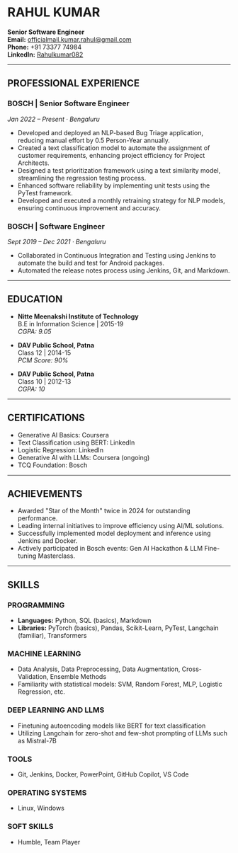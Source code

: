 # RAHUL KUMAR  
**Senior Software Engineer**  
**Email:** officialmail.kumar.rahul@gmail.com  
**Phone:** +91 73377 74984  
**LinkedIn:** [Rahulkumar082](#)

---

## PROFESSIONAL EXPERIENCE

### BOSCH | Senior Software Engineer  
*Jan 2022 – Present · Bengaluru*  
- Developed and deployed an NLP-based Bug Triage application, reducing manual effort by 0.5 Person-Year annually.
- Created a text classification model to automate the assignment of customer requirements, enhancing project efficiency for Project Architects.
- Designed a test prioritization framework using a text similarity model, streamlining the regression testing process.
- Enhanced software reliability by implementing unit tests using the PyTest framework.
- Developed and executed a monthly retraining strategy for NLP models, ensuring continuous improvement and accuracy.

### BOSCH | Software Engineer  
*Sept 2019 – Dec 2021 · Bengaluru*  
- Collaborated in Continuous Integration and Testing using Jenkins to automate the build and test for Android packages.
- Automated the release notes process using Jenkins, Git, and Markdown.

---

## EDUCATION

- **Nitte Meenakshi Institute of Technology**  
  B.E in Information Science | 2015-19  
  *CGPA: 9.05*

- **DAV Public School, Patna**  
  Class 12 | 2014-15  
  *PCM Score: 90%*

- **DAV Public School, Patna**  
  Class 10 | 2012-13  
  *CGPA: 10*

---

## CERTIFICATIONS

- Generative AI Basics: Coursera
- Text Classification using BERT: LinkedIn
- Logistic Regression: LinkedIn
- Generative AI with LLMs: Coursera (ongoing)
- TCQ Foundation: Bosch

---

## ACHIEVEMENTS

- Awarded "Star of the Month" twice in 2024 for outstanding performance.
- Leading internal initiatives to improve efficiency using AI/ML solutions.
- Successfully implemented model deployment and inference using Jenkins and Docker.
- Actively participated in Bosch events: Gen AI Hackathon & LLM Fine-tuning Masterclass.

---

## SKILLS

### PROGRAMMING
- **Languages:** Python, SQL (basics), Markdown
- **Libraries:** PyTorch (basics), Pandas, Scikit-Learn, PyTest, Langchain (familiar), Transformers

### MACHINE LEARNING
- Data Analysis, Data Preprocessing, Data Augmentation, Cross-Validation, Ensemble Methods
- Familiarity with statistical models: SVM, Random Forest, MLP, Logistic Regression, etc.

### DEEP LEARNING AND LLMS
- Finetuning autoencoding models like BERT for text classification
- Utilizing Langchain for zero-shot and few-shot prompting of LLMs such as Mistral-7B

### TOOLS
- Git, Jenkins, Docker, PowerPoint, GitHub Copilot, VS Code

### OPERATING SYSTEMS
- Linux, Windows

### SOFT SKILLS
- Humble, Team Player
